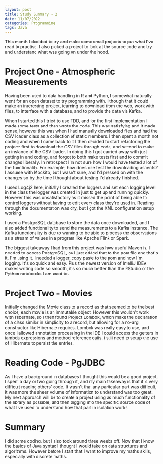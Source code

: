 ```yaml
---
layout: post
title: Study Summary - 2
date: 11/07/2022
categories: Programming
tags: Java
---
```


This month I decided to try and make some small projects to put what I've read to practise. I also picked a project to look at the source code and try and understand what was going on under the hood.

# Project One - Atmospheric Measurements

Having been used to data handling in R and Python, I somewhat naturally went for an open dataset to try programming with. I though that it could make an interesting project, learning to download from the web, work with files, to interface with a database, and to provide the data via Kafka.

When I started this I tried to use TDD, and for the first implementation I made some tests and then wrote the code. This was satisfying and it made sense, however this was when I had manually downloaded files and had the CSV loader class as a collection of static members. I then spent a month not coding and when I came back to it I then decided to start refactoring the project: first to download the CSV files through code, and second to make an instance of the CSV loader. In doing this I got carried away with just getting in and coding, and forgot to both make tests first and to commit changes liberally. In retrospect I'm not sure how I would have tested a lot of the functionality. For example, how does one test the downloading aspects? I assume with Mockito, but I wasn't sure, and I'd pressed on with the changes so by the time I thought about testing I'd already finished.

I used Log4j2 here, initially I created the loggers and set each logging level in the class the logger was created in just to get up and running quickly. However this was unsatisfactory as it missed the point of being able to control loggers without having to edit every class they're used in. Reading through the documentation was dry, but I got the XML configuration setup working.

I used a PostgreSQL database to store the data once downloaded, and I also added functionality to send the measurements to a Kafka instance. The Kafka functionality is due to wanting to be able to process the observations as a stream of values in a program like Apache Flink or Spark.

The biggest takeaway I had from this project was how useful Maven is. I needed to access PostgreSQL, so I just added that to the pom file and that's it, I'm using it. I needed a logger, copy paste to the pom and now I'm logging. It's so quick and easy. Plus the newest version of IntelliJ IDEA makes writing code so smooth, it's so much better than the RStudio or the Python notebooks I am used to.

# Project Two - Movies

Initially changed the Movie class to a record as that seemed to be the best choice, each movie is an immutable object. However this wouldn't work with Hibernate, so I then found Project Lombok, which make the declaration of a class similar in simplicity to a record, but allowing for a no-arg constructor like Hibernate requires. Lombok was really easy to use, and once I allowed annotation processing in the IDE I could access the getters in lambda expressions and method reference calls. I still need to setup the use of Hibernate to persist the entries.

# Reading Code - PgJDBC

As I have a background in databases I thought this would be a good project. I spent a day or two going through it, and my main takeaway is that it is very difficult reading others' code. It wasn't that any particular part was difficult, it was more the sheer volume of information to understand was too great. My next approach will be to create a project using as much functionality of the library as possible, and then digging into the specific source code of what I've used to understand how that part in isolation works.

# Summary

I did some coding, but I also took around three weeks off. Now that I know the basics of Java syntax I thought I would take on data structures and algorithms. However before I start that I want to improve my maths skills, especially with discrete maths.

